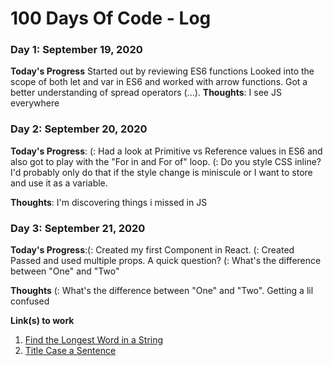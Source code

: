 # 100 Days Of Code - Log

### Day 1: September 19, 2020

 **Today's Progress** Started out by reviewing ES6 functions
                      Looked into the scope of both let and var in ES6 and 
                      worked with arrow functions.
                      Got a better understanding of  spread operators (...).
**Thoughts**: I see JS everywhere


### Day 2: September 20, 2020

**Today's Progress**: (: Had a look at Primitive vs Reference values in ES6 and  also got to play with the "For in and For of" loop.
                      (: Do you style CSS inline? I'd probably only do that if the style change is miniscule or I want to store and use it as a variable.
                      

**Thoughts**: I'm discovering things i missed in JS


### Day 3: September 21, 2020

**Today's Progress**:(: Created my first Component in React. 
                      (: Created Passed and used multiple props.
                          A quick question?
                      (:  What's the difference between  "One" and "Two"

**Thoughts** (:  What's the difference between  "One" and "Two". Getting a lil confused

**Link(s) to work**
1. [Find the Longest Word in a String](https://www.freecodecamp.com/challenges/find-the-longest-word-in-a-string)
2. [Title Case a Sentence](https://www.freecodecamp.com/challenges/title-case-a-sentence)
